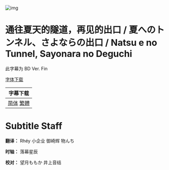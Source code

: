 ![img](https://p.inari.site/kitauji/202306/07/NatsuEnoTunnel.jpg)

# 通往夏天的隧道，再见的出口 / 夏へのトンネル、さよならの出口 / Natsu e no Tunnel, Sayonara no Deguchi

此字幕为 BD Ver. Fin

[字体下载](https://hazukikaguya-my.sharepoint.com/:u:/g/personal/kitaujisub_office_inari_site/EeuE0YhOdFNAlKCVhJjMtsYBUefQzggNTr5EjylVsZ90pw?e=f3ig8b)

|字幕下载|
|:-:|
|[简体]() [繁體]()|

# Subtitle Staff

**翻译：** Rhéy 小企业 御崎辉 物んち

**时轴：** 落幕星辰

**校对：** 望月ももか 井上音结
